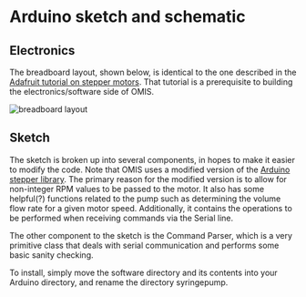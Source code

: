 # Arduino sketch and schematic

## Electronics

The breadboard layout, shown below, is identical to the one described in the [Adafruit tutorial on stepper motors](https://learn.adafruit.com/adafruit-arduino-lesson-16-stepper-motors/parts?view=all).  That tutorial is a prerequisite to building the electronics/software side of OMIS.  

![breadboard layout](https://cdn-learn.adafruit.com/assets/assets/000/002/495/medium640/learn_arduino_fritzing.jpg?1396783754)

## Sketch

The sketch is broken up into several components, in hopes to make it easier to modify the code.  Note that OMIS uses a modified version of the [Arduino stepper library](https://www.arduino.cc/en/Reference/Stepper).  The primary reason for the modified version is to allow for non-integer RPM values to be passed to the motor.  It also has some helpful(?) functions related to the pump such as determining the volume flow rate for a given motor speed.   Additionally, it contains the operations to be performed when receiving commands via the Serial line.

The other component to the sketch is the Command Parser, which is a very primitive class that deals with serial communication and performs some basic sanity checking.

To install, simply move the software directory and its contents into your Arduino directory, and rename the directory syringepump.




